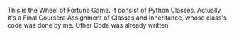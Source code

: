 This is the Wheel of Fortune Game.
It consist of Python Classes.
Actually it's a Final Coursera Assignment of Classes and Inheritance, whose class's code was done by me.
Other Code was already written.